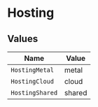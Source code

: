 # Hosting


## Values

| Name            | Value           |
| --------------- | --------------- |
| `HostingMetal`  | metal           |
| `HostingCloud`  | cloud           |
| `HostingShared` | shared          |
